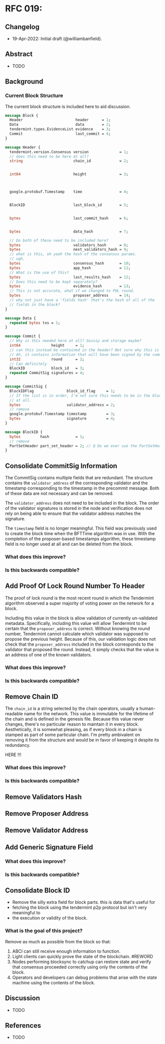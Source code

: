 # RFC 019: 

## Changelog

- 19-Apr-2022: Initial draft (@williambanfield).

## Abstract

* TODO

## Background

### Current Block Structure

The current block structure is included here to aid discussion.

```proto
message Block {
  Header                        header      = 1;
  Data                          data        = 2;
  tendermint.types.EvidenceList evidence    = 3;
  Commit                        last_commit = 4;
}
```

```proto
message Header {
  tendermint.version.Consensus version              = 1;
  // does this need to be here at all?
  string                       chain_id             = 2;


  int64                        height               = 3;



  google.protobuf.Timestamp    time                 = 4;


  BlockID                      last_block_id        = 5;


  bytes                        last_commit_hash     = 6;


  bytes                        data_hash            = 7;

  // Do both of these need to be included here?
  bytes                        validators_hash      = 8;
  bytes                        next_validators_hash = 9;
  // what is this, oh yeah the hash of the consensus params.
  // ugh.
  bytes                        consensus_hash       = 10;
  bytes                        app_hash             = 11;
  // What is the use of this?
  bytes                        last_results_hash    = 12;
  // Does this need to be kept separately?
  bytes                        evidence_hash        = 13;
  // This is not accurate, what if we changed to POL round.
  bytes                        proposer_address     = 14;
  // why not just have a 'fields hash' that's the hash of all of the
  // fields in the block?
}
```

```proto
message Data {
  repeated bytes txs = 1;
}
```

```proto
message Commit {
  // Why is this needed here at all? Gossip and storage maybe?
  int64              height     = 1;
  // can this instead be contained in the header? Not sure why this is here either
  // Ah, it contains information that will have been signed by the committers.
  int32              round      = 2;
  // Can definitely 
  BlockID            block_id   = 3;
  repeated CommitSig signatures = 4;
}
```

```proto
message CommitSig {
  BlockIDFlag               block_id_flag     = 1;
  // If the list is in order, I'm not sure this needs to be in the block
  // at all.
  bytes                     validator_address = 2;
  // remove
  google.protobuf.Timestamp timestamp         = 3;
  bytes                     signature         = 4;
}
```

```proto
message BlockID {
  bytes         hash            = 1;
  // remove
  PartSetHeader part_set_header = 2; // Q Do we ever use the PartSetHeader from the actual block header to rebuild the block or figure out what to grab?
}
```

## Consolidate CommitSig Information

The CommitSig contains multiple fields that are redundant.  The structure
contains the `validator_address` of the corresponding validator and the
timestamp corresponding to the timestamp in the precommit message. Both of these
data are not necessary and can be removed.

The `validator_address` does not need to be included in the block. The order
of the validator signatures is stored in the node and verification does not
rely on being able to ensure that the validator address matches the signature.

The `timestamp` field is no longer meaningful. This field was previously used
to create the block time when the BFTTime algorithm was in use. With the
completion of the proposer-based timestamps algorithm, these timestamp field
is no longer used at all and can be deleted from the block.

### What does this improve?

### Is this backwards compatible?

## Add Proof Of Lock Round Number To Header

The proof of lock round is the most recent round in which the Tendermint
algorithm observed a super majority of voting power on the network for a block.

Including this value in the block is allow validation of currently
un-validated metadata. Specifically, including this value will allow Tendermint
to be certain that the `proposer_address` is correct. Without knowing the round
number, Tendermint cannot calculate which validator was supposed to propose
the previous height. Because of this, our validation logic does not check that
the `proposer_address` included in the block corresponds to the validator that
proposed the round. Instead, it simply checks that the value is an address
of one of the known validators.

### What does this improve?

### Is this backwards compatible?

## Remove Chain ID

The `chain_id` is a string selected by the chain operators, usually a
human-readable name for the network. This value is immutable for the lifetime
of the chain and is defined in the genesis file. Because this value never
changes, there's no particular reason to maintain it in every block. Aesthetically,
it is somewhat pleasing, as if every block in a chain is stamped as part of
some particular chain. I'm pretty ambivalent on removing it from the structure
and would be in favor of keeping it despite its redundancy. 

HERE !!!

### What does this improve?

### Is this backwards compatible?

## Remove Validators Hash

## Remove Proposer Address

## Remove Validator Address

## Add Generic Signature Field

### What does this improve?

### Is this backwards compatible?

## Consolidate Block ID

* Remove the silly extra field for block parts. this is data that's useful for
* fetching the block using the tendermint p2p protocol but isn't very meaningful to
* the execution or validity of the block.

### What is the goal of this project?

Remove as much as possible from the block so that:

1. ABCI can still receive enough information to function.
2. Light clients can quickly prove the state of the blockchain. #REWORD
3. Nodes performing blocksync to catchup can restore state and verify that
consensus proceeded correctly using only the contents of the block.
4. Operators and developers can debug problems that arise with the state
machine using the contents of the block.

## Discussion

* TODO

## References

* TODO
